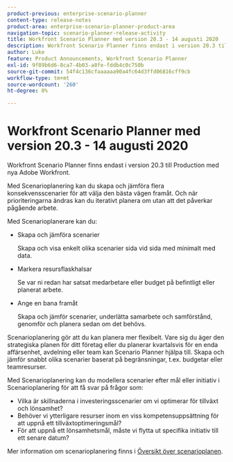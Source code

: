 ```yaml
---
product-previous: enterprise-scenario-planner
content-type: release-notes
product-area: enterprise-scenario-planner-product-area
navigation-topic: scenario-planner-release-activity
title: Workfront Scenario Planner med version 20.3 - 14 augusti 2020
description: Workfront Scenario Planner finns endast i version 20.3 till Production med nya Adobe Workfront.
author: Luke
feature: Product Announcements, Workfront Scenario Planner
exl-id: 9f89b6d6-8ca7-4b03-a8fe-fddb4c0c750b
source-git-commit: 54f4c136cfaaaaaa90a4fc64d3ffd06816cff9cb
workflow-type: tm+mt
source-wordcount: '260'
ht-degree: 0%

---
```


# Workfront Scenario Planner med version 20.3 - 14 augusti 2020

Workfront Scenario Planner finns endast i version 20.3 till Production med nya Adobe Workfront.

Med Scenarioplanering kan du skapa och jämföra flera konsekvensscenarier för att välja den bästa vägen framåt. Och när prioriteringarna ändras kan du iterativt planera om utan att det påverkar pågående arbete.

Med Scenarioplanerare kan du:

* Skapa och jämföra scenarier

   Skapa och visa enkelt olika scenarier sida vid sida med minimalt med data.

* Markera resursflaskhalsar

   Se var ni redan har satsat medarbetare eller budget på befintligt eller planerat arbete.

* Ange en bana framåt

   Skapa och jämför scenarier, underlätta samarbete och samförstånd, genomför och planera sedan om det behövs.

Scenarioplanering gör att du kan planera mer flexibelt. Vare sig du äger den strategiska planen för ditt företag eller du planerar kvartalsvis för en enda affärsenhet, avdelning eller team kan Scenario Planner hjälpa till. Skapa och jämför snabbt olika scenarier baserat på begränsningar, t.ex. budgetar eller teamresurser.

Med Scenarioplanering kan du modellera scenarier efter mål eller initiativ i Scenarioplanering för att få svar på frågor som:

* Vilka är skillnaderna i investeringsscenarier om vi optimerar för tillväxt och lönsamhet?
* Behöver vi ytterligare resurser inom en viss kompetensuppsättning för att uppnå ett tillväxtoptimeringsmål?
* För att uppnå ett lönsamhetsmål, måste vi flytta ut specifika initiativ till ett senare datum?

Mer information om scenarioplanering finns i [Översikt över scenarioplanen](../../../scenario-planner/scenario-planner-overview.md).
